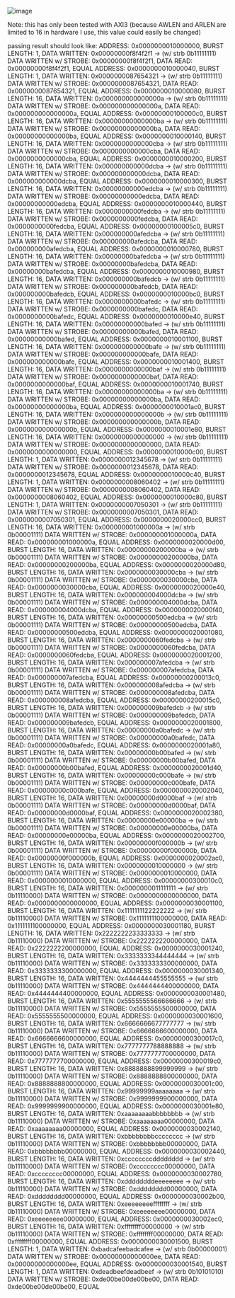 ![image](https://github.com/user-attachments/assets/1d6eb240-ce83-4e8a-b4f1-87f01a7d7f6f)

Note: this has only been tested with AXI3 (because AWLEN and ARLEN are limited to 16 in hardware I use, this value could easily be changed)

passing result should look like:
ADDRESS: 0x0000000010000000, BURST LENGTH:          1, DATA WRITTEN: 0x00000000f8f4f2f1 -> (w/ strb 0b11111111) DATA WRITTEN w/ STROBE: 0x00000000f8f4f2f1, DATA READ: 0x00000000f8f4f2f1, EQUAL
ADDRESS: 0x0000000010000040, BURST LENGTH:          1, DATA WRITTEN: 0x0000000087654321 -> (w/ strb 0b11111111) DATA WRITTEN w/ STROBE: 0x0000000087654321, DATA READ: 0x0000000087654321, EQUAL
ADDRESS: 0x0000000010000080, BURST LENGTH:         16, DATA WRITTEN: 0x000000000000000a -> (w/ strb 0b11111111) DATA WRITTEN w/ STROBE: 0x000000000000000a, DATA READ: 0x000000000000000a, EQUAL
ADDRESS: 0x00000000100000c0, BURST LENGTH:         16, DATA WRITTEN: 0x00000000000000ba -> (w/ strb 0b11111111) DATA WRITTEN w/ STROBE: 0x00000000000000ba, DATA READ: 0x00000000000000ba, EQUAL
ADDRESS: 0x0000000010000140, BURST LENGTH:         16, DATA WRITTEN: 0x0000000000000cba -> (w/ strb 0b11111111) DATA WRITTEN w/ STROBE: 0x0000000000000cba, DATA READ: 0x0000000000000cba, EQUAL
ADDRESS: 0x0000000010000200, BURST LENGTH:         16, DATA WRITTEN: 0x000000000000dcba -> (w/ strb 0b11111111) DATA WRITTEN w/ STROBE: 0x000000000000dcba, DATA READ: 0x000000000000dcba, EQUAL
ADDRESS: 0x0000000010000300, BURST LENGTH:         16, DATA WRITTEN: 0x00000000000edcba -> (w/ strb 0b11111111) DATA WRITTEN w/ STROBE: 0x00000000000edcba, DATA READ: 0x00000000000edcba, EQUAL
ADDRESS: 0x0000000010000440, BURST LENGTH:         16, DATA WRITTEN: 0x0000000000fedcba -> (w/ strb 0b11111111) DATA WRITTEN w/ STROBE: 0x0000000000fedcba, DATA READ: 0x0000000000fedcba, EQUAL
ADDRESS: 0x00000000100005c0, BURST LENGTH:         16, DATA WRITTEN: 0x000000000afedcba -> (w/ strb 0b11111111) DATA WRITTEN w/ STROBE: 0x000000000afedcba, DATA READ: 0x000000000afedcba, EQUAL
ADDRESS: 0x0000000010000780, BURST LENGTH:         16, DATA WRITTEN: 0x00000000bafedcba -> (w/ strb 0b11111111) DATA WRITTEN w/ STROBE: 0x00000000bafedcba, DATA READ: 0x00000000bafedcba, EQUAL
ADDRESS: 0x0000000010000980, BURST LENGTH:         16, DATA WRITTEN: 0x000000000bafedcb -> (w/ strb 0b11111111) DATA WRITTEN w/ STROBE: 0x000000000bafedcb, DATA READ: 0x000000000bafedcb, EQUAL
ADDRESS: 0x0000000010000bc0, BURST LENGTH:         16, DATA WRITTEN: 0x0000000000bafedc -> (w/ strb 0b11111111) DATA WRITTEN w/ STROBE: 0x0000000000bafedc, DATA READ: 0x0000000000bafedc, EQUAL
ADDRESS: 0x0000000010000e40, BURST LENGTH:         16, DATA WRITTEN: 0x00000000000bafed -> (w/ strb 0b11111111) DATA WRITTEN w/ STROBE: 0x00000000000bafed, DATA READ: 0x00000000000bafed, EQUAL
ADDRESS: 0x0000000010001100, BURST LENGTH:         16, DATA WRITTEN: 0x000000000000bafe -> (w/ strb 0b11111111) DATA WRITTEN w/ STROBE: 0x000000000000bafe, DATA READ: 0x000000000000bafe, EQUAL
ADDRESS: 0x0000000010001400, BURST LENGTH:         16, DATA WRITTEN: 0x0000000000000baf -> (w/ strb 0b11111111) DATA WRITTEN w/ STROBE: 0x0000000000000baf, DATA READ: 0x0000000000000baf, EQUAL
ADDRESS: 0x0000000010001740, BURST LENGTH:         16, DATA WRITTEN: 0x00000000000000ba -> (w/ strb 0b11111111) DATA WRITTEN w/ STROBE: 0x00000000000000ba, DATA READ: 0x00000000000000ba, EQUAL
ADDRESS: 0x0000000010001ac0, BURST LENGTH:         16, DATA WRITTEN: 0x000000000000000b -> (w/ strb 0b11111111) DATA WRITTEN w/ STROBE: 0x000000000000000b, DATA READ: 0x000000000000000b, EQUAL
ADDRESS: 0x0000000010001e80, BURST LENGTH:         16, DATA WRITTEN: 0x0000000000000000 -> (w/ strb 0b11111111) DATA WRITTEN w/ STROBE: 0x0000000000000000, DATA READ: 0x0000000000000000, EQUAL
ADDRESS: 0x0000000010000c00, BURST LENGTH:          1, DATA WRITTEN: 0x0000000012345678 -> (w/ strb 0b11111111) DATA WRITTEN w/ STROBE: 0x0000000012345678, DATA READ: 0x0000000012345678, EQUAL
ADDRESS: 0x0000000010000c40, BURST LENGTH:          1, DATA WRITTEN: 0x0000000008060402 -> (w/ strb 0b11111111) DATA WRITTEN w/ STROBE: 0x0000000008060402, DATA READ: 0x0000000008060402, EQUAL
ADDRESS: 0x0000000010000c80, BURST LENGTH:          1, DATA WRITTEN: 0x0000000007050301 -> (w/ strb 0b11111111) DATA WRITTEN w/ STROBE: 0x0000000007050301, DATA READ: 0x0000000007050301, EQUAL
ADDRESS: 0x0000000020000cc0, BURST LENGTH:         16, DATA WRITTEN: 0x000000001000000a -> (w/ strb 0b00001111) DATA WRITTEN w/ STROBE: 0x000000001000000a, DATA READ: 0x000000001000000a, EQUAL
ADDRESS: 0x0000000020000d00, BURST LENGTH:         16, DATA WRITTEN: 0x00000000200000ba -> (w/ strb 0b00001111) DATA WRITTEN w/ STROBE: 0x00000000200000ba, DATA READ: 0x00000000200000ba, EQUAL
ADDRESS: 0x0000000020000d80, BURST LENGTH:         16, DATA WRITTEN: 0x0000000030000cba -> (w/ strb 0b00001111) DATA WRITTEN w/ STROBE: 0x0000000030000cba, DATA READ: 0x0000000030000cba, EQUAL
ADDRESS: 0x0000000020000e40, BURST LENGTH:         16, DATA WRITTEN: 0x000000004000dcba -> (w/ strb 0b00001111) DATA WRITTEN w/ STROBE: 0x000000004000dcba, DATA READ: 0x000000004000dcba, EQUAL
ADDRESS: 0x0000000020000f40, BURST LENGTH:         16, DATA WRITTEN: 0x00000000500edcba -> (w/ strb 0b00001111) DATA WRITTEN w/ STROBE: 0x00000000500edcba, DATA READ: 0x00000000500edcba, EQUAL
ADDRESS: 0x0000000020001080, BURST LENGTH:         16, DATA WRITTEN: 0x0000000060fedcba -> (w/ strb 0b00001111) DATA WRITTEN w/ STROBE: 0x0000000060fedcba, DATA READ: 0x0000000060fedcba, EQUAL
ADDRESS: 0x0000000020001200, BURST LENGTH:         16, DATA WRITTEN: 0x000000007afedcba -> (w/ strb 0b00001111) DATA WRITTEN w/ STROBE: 0x000000007afedcba, DATA READ: 0x000000007afedcba, EQUAL
ADDRESS: 0x00000000200013c0, BURST LENGTH:         16, DATA WRITTEN: 0x000000008afedcba -> (w/ strb 0b00001111) DATA WRITTEN w/ STROBE: 0x000000008afedcba, DATA READ: 0x000000008afedcba, EQUAL
ADDRESS: 0x00000000200015c0, BURST LENGTH:         16, DATA WRITTEN: 0x000000009bafedcb -> (w/ strb 0b00001111) DATA WRITTEN w/ STROBE: 0x000000009bafedcb, DATA READ: 0x000000009bafedcb, EQUAL
ADDRESS: 0x0000000020001800, BURST LENGTH:         16, DATA WRITTEN: 0x00000000a0bafedc -> (w/ strb 0b00001111) DATA WRITTEN w/ STROBE: 0x00000000a0bafedc, DATA READ: 0x00000000a0bafedc, EQUAL
ADDRESS: 0x0000000020001a80, BURST LENGTH:         16, DATA WRITTEN: 0x00000000b00bafed -> (w/ strb 0b00001111) DATA WRITTEN w/ STROBE: 0x00000000b00bafed, DATA READ: 0x00000000b00bafed, EQUAL
ADDRESS: 0x0000000020001d40, BURST LENGTH:         16, DATA WRITTEN: 0x00000000c000bafe -> (w/ strb 0b00001111) DATA WRITTEN w/ STROBE: 0x00000000c000bafe, DATA READ: 0x00000000c000bafe, EQUAL
ADDRESS: 0x0000000020002040, BURST LENGTH:         16, DATA WRITTEN: 0x00000000d0000baf -> (w/ strb 0b00001111) DATA WRITTEN w/ STROBE: 0x00000000d0000baf, DATA READ: 0x00000000d0000baf, EQUAL
ADDRESS: 0x0000000020002380, BURST LENGTH:         16, DATA WRITTEN: 0x00000000e00000ba -> (w/ strb 0b00001111) DATA WRITTEN w/ STROBE: 0x00000000e00000ba, DATA READ: 0x00000000e00000ba, EQUAL
ADDRESS: 0x0000000020002700, BURST LENGTH:         16, DATA WRITTEN: 0x00000000f000000b -> (w/ strb 0b00001111) DATA WRITTEN w/ STROBE: 0x00000000f000000b, DATA READ: 0x00000000f000000b, EQUAL
ADDRESS: 0x0000000020002ac0, BURST LENGTH:         16, DATA WRITTEN: 0x0000000010000000 -> (w/ strb 0b00001111) DATA WRITTEN w/ STROBE: 0x0000000010000000, DATA READ: 0x0000000010000000, EQUAL
ADDRESS: 0x00000000300010c0, BURST LENGTH:         16, DATA WRITTEN: 0x0000000011111111 -> (w/ strb 0b11110000) DATA WRITTEN w/ STROBE: 0x0000000000000000, DATA READ: 0x0000000000000000, EQUAL
ADDRESS: 0x0000000030001100, BURST LENGTH:         16, DATA WRITTEN: 0x1111111122222222 -> (w/ strb 0b11110000) DATA WRITTEN w/ STROBE: 0x1111111100000000, DATA READ: 0x1111111100000000, EQUAL
ADDRESS: 0x0000000030001180, BURST LENGTH:         16, DATA WRITTEN: 0x2222222233333333 -> (w/ strb 0b11110000) DATA WRITTEN w/ STROBE: 0x2222222200000000, DATA READ: 0x2222222200000000, EQUAL
ADDRESS: 0x0000000030001240, BURST LENGTH:         16, DATA WRITTEN: 0x3333333344444444 -> (w/ strb 0b11110000) DATA WRITTEN w/ STROBE: 0x3333333300000000, DATA READ: 0x3333333300000000, EQUAL
ADDRESS: 0x0000000030001340, BURST LENGTH:         16, DATA WRITTEN: 0x4444444455555555 -> (w/ strb 0b11110000) DATA WRITTEN w/ STROBE: 0x4444444400000000, DATA READ: 0x4444444400000000, EQUAL
ADDRESS: 0x0000000030001480, BURST LENGTH:         16, DATA WRITTEN: 0x5555555566666666 -> (w/ strb 0b11110000) DATA WRITTEN w/ STROBE: 0x5555555500000000, DATA READ: 0x5555555500000000, EQUAL
ADDRESS: 0x0000000030001600, BURST LENGTH:         16, DATA WRITTEN: 0x6666666677777777 -> (w/ strb 0b11110000) DATA WRITTEN w/ STROBE: 0x6666666600000000, DATA READ: 0x6666666600000000, EQUAL
ADDRESS: 0x00000000300017c0, BURST LENGTH:         16, DATA WRITTEN: 0x7777777788888888 -> (w/ strb 0b11110000) DATA WRITTEN w/ STROBE: 0x7777777700000000, DATA READ: 0x7777777700000000, EQUAL
ADDRESS: 0x00000000300019c0, BURST LENGTH:         16, DATA WRITTEN: 0x8888888899999999 -> (w/ strb 0b11110000) DATA WRITTEN w/ STROBE: 0x8888888800000000, DATA READ: 0x8888888800000000, EQUAL
ADDRESS: 0x0000000030001c00, BURST LENGTH:         16, DATA WRITTEN: 0x99999999aaaaaaaa -> (w/ strb 0b11110000) DATA WRITTEN w/ STROBE: 0x9999999900000000, DATA READ: 0x9999999900000000, EQUAL
ADDRESS: 0x0000000030001e80, BURST LENGTH:         16, DATA WRITTEN: 0xaaaaaaaabbbbbbbb -> (w/ strb 0b11110000) DATA WRITTEN w/ STROBE: 0xaaaaaaaa00000000, DATA READ: 0xaaaaaaaa00000000, EQUAL
ADDRESS: 0x0000000030002140, BURST LENGTH:         16, DATA WRITTEN: 0xbbbbbbbbcccccccc -> (w/ strb 0b11110000) DATA WRITTEN w/ STROBE: 0xbbbbbbbb00000000, DATA READ: 0xbbbbbbbb00000000, EQUAL
ADDRESS: 0x0000000030002440, BURST LENGTH:         16, DATA WRITTEN: 0xccccccccdddddddd -> (w/ strb 0b11110000) DATA WRITTEN w/ STROBE: 0xcccccccc00000000, DATA READ: 0xcccccccc00000000, EQUAL
ADDRESS: 0x0000000030002780, BURST LENGTH:         16, DATA WRITTEN: 0xddddddddeeeeeeee -> (w/ strb 0b11110000) DATA WRITTEN w/ STROBE: 0xdddddddd00000000, DATA READ: 0xdddddddd00000000, EQUAL
ADDRESS: 0x0000000030002b00, BURST LENGTH:         16, DATA WRITTEN: 0xeeeeeeeeffffffff -> (w/ strb 0b11110000) DATA WRITTEN w/ STROBE: 0xeeeeeeee00000000, DATA READ: 0xeeeeeeee00000000, EQUAL
ADDRESS: 0x0000000030002ec0, BURST LENGTH:         16, DATA WRITTEN: 0xffffffff00000000 -> (w/ strb 0b11110000) DATA WRITTEN w/ STROBE: 0xffffffff00000000, DATA READ: 0xffffffff00000000, EQUAL
ADDRESS: 0x0000000030001500, BURST LENGTH:          1, DATA WRITTEN: 0xbadcafeebadcafee -> (w/ strb 0b00000001) DATA WRITTEN w/ STROBE: 0x00000000000000ee, DATA READ: 0x00000000000000ee, EQUAL
ADDRESS: 0x0000000030001540, BURST LENGTH:          1, DATA WRITTEN: 0xdeadbeefdeadbeef -> (w/ strb 0b10101010) DATA WRITTEN w/ STROBE: 0xde00be00de00be00, DATA READ: 0xde00be00de00be00, EQUAL
